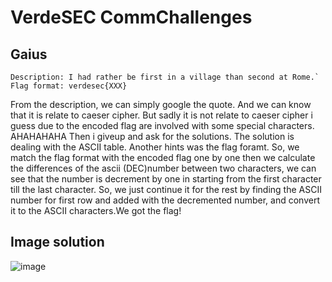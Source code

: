 # VerdeSEC CommChallenges
## Gaius 
```
Description: I had rather be first in a village than second at Rome.`
Flag format: verdesec{XXX}
```
 
From the description, we can simply google the quote. And we can know that it is relate to caeser cipher.
But sadly it is not relate to caeser cipher i guess due to the encoded flag are involved with some special characters. AHAHAHAHA
Then i giveup and ask for the solutions.
The solution is dealing with the ASCII table.
Another hints was the flag foramt. So, we match the flag format with the encoded flag one by one then we calculate the differences of the ascii (DEC)number between two characters, 
we can see that the number is decrement by one in starting from the first character till the last character.
So, we just continue it for the rest by finding the ASCII number for first row and added with the decremented number, and convert it to the ASCII characters.We got the flag!

## Image solution
![image](https://user-images.githubusercontent.com/59368650/137259464-f3b3dd4b-3d2f-4cbb-9ec6-17aa55e1f8ec.png)
